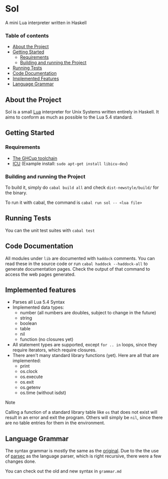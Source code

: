# Sol

A mini Lua interpreter written in Haskell

### Table of contents
- [About the Project](#about-the-project)
- [Getting Started](#getting-started)
    - [Requirements](#requirements)
    - [Building and running the Project](#building-and-running-the-project)
- [Running Tests](#running-tests)
- [Code Documentation](#code-documentation)
- [Implemented Features](#implemented-features)
- [Language Grammar](#language-grammar)

## About the Project

Sol is a small [Lua](https://www.lua.org/) interpreter for Unix Systems written entirely in Haskell. It aims to conform as much as possible to the Lua 5.4 standard.

## Getting Started

### Requirements

- [The GHCup toolchain](https://www.haskell.org/ghcup/)
- [ICU](https://unicode-org.github.io/icu/) (Example install: `sudo apt-get install libicu-dev`)

### Building and running the Project

To build it, simply do `cabal build all` and check `dist-newstyle/build/` for the binary.

To run it with cabal, the command is `cabal run sol -- <lua file>`

## Running Tests

You can the unit test suites with `cabal test`

## Code Documentation

All modules under `lib` are documented with `haddock` comments. You can read these in the source code or run `cabal haddock --haddock-all` to generate documentation pages. Check the output of that command to access the web pages generated.

## Implemented features

- Parses all Lua 5.4 Syntax
- Implemented data types:
    - number (all numbers are doubles, subject to change in the future)
    - string
    - boolean
    - table
    - nil
    - function (no closures yet)
- All statement types are supported, except `for .. in` loops, since they require iterators, which require closures.
- There aren't many standard library functions (yet). Here are all that are implemented:
    - print
    - os.clock
    - os.execute
    - os.exit
    - os.getenv
    - os.time (without isdst)

> [!NOTE]
> Calling a function of a standard library table like `os` that does not exist will result in an error and exit the program. Others will simply be `nil`, since there are no table entries for them in the environment.

## Language Grammar

The syntax grammar is mostly the same as the [original](https://www.lua.org/manual/5.4/manual.html#9). Due to the the use of [parsec](https://hackage.haskell.org/package/parsec) as the language parser, which is right recursive, there were a few changes done.

You can check out the old and new syntax in `grammar.md`

